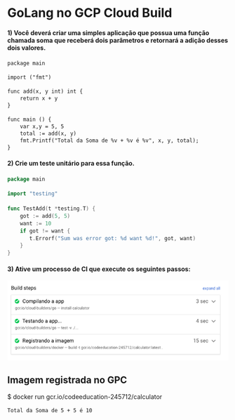 # GoLang no GCP Cloud Build

#### 1) Você deverá criar uma simples aplicação que possua uma função chamada soma que receberá dois parâmetros e retornará a adição desses dois valores.

```golang
package main

import ("fmt")

func add(x, y int) int {
    return x + y
}

func main () {
    var x,y = 5, 5
    total := add(x, y)
    fmt.Printf("Total da Soma de %v + %v é %v", x, y, total);
}
```

#### 2) Crie um teste unitário para essa função.

```go
package main

import "testing"

func TestAdd(t *testing.T) {
	got := add(5, 5)
    want := 10
    if got != want {
       t.Errorf("Sum was error got: %d want %d!", got, want)
    }
}
```

#### 3) Ative um processo de CI que execute os seguintes passos:
![CI](/ci-gcp.png)

## Imagem registrada no GPC

$ docker run gcr.io/codeeducation-245712/calculator

```
Total da Soma de 5 + 5 é 10
```
